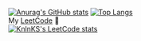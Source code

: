 
[![Anurag's GitHub stats](https://github-readme-stats.vercel.app/api?username=xali1ove&show_icons=true&theme=tokyonight&include_all_commits=true&count_private=true)](https://github.com/xali1ove/github-readme-stats)
[![Top Langs](https://github-readme-stats.vercel.app/api/top-langs/?username=xali1ove&theme=tokyonight)](https://github.com/xali1ove/github-readme-stats) <br>
My <a href="https://leetcode.com/xali1ove/">LeetCode<a/> 🧠 <br>
[![KnlnKS's LeetCode stats](https://leetcode-stats-six.vercel.app/api?username=xali1ove&theme=dark)](https://github.com/KnlnKS/leetcode-stats)
<!--
**xali1ove/xali1ove** is a ✨ _special_ ✨ repository because its `README.md` (this file) appears on your GitHub profile.

Here are some ideas to get you started:

- 🔭 I’m currently working on ...
- 🌱 I’m currently learning ...
- 👯 I’m looking to collaborate on ...
- 🤔 I’m looking for help with ...
- 💬 Ask me about ...
- 📫 How to reach me: ...
- 😄 Pronouns: ...
- ⚡ Fun fact: ...
-->
